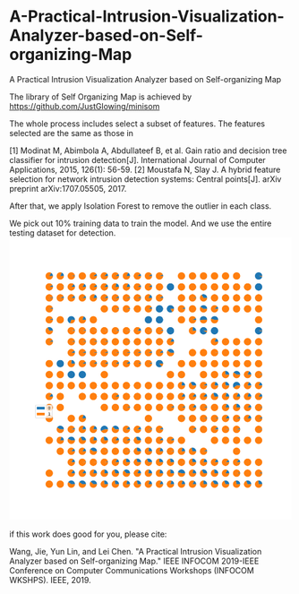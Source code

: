 # A-Practical-Intrusion-Visualization-Analyzer-based-on-Self-organizing-Map
A Practical Intrusion Visualization Analyzer  based on Self-organizing Map

The library of Self Organizing Map is achieved by https://github.com/JustGlowing/minisom

The whole process includes select a subset of features. The features selected are the same as those in

[1] Modinat M, Abimbola A, Abdullateef B, et al. Gain ratio and decision tree classifier for intrusion detection[J]. International Journal of Computer Applications, 2015, 126(1): 56-59.
[2] Moustafa N, Slay J. A hybrid feature selection for network intrusion detection systems: Central points[J]. arXiv preprint arXiv:1707.05505, 2017.

After that, we apply Isolation Forest to remove the outlier in each class.

We pick out 10% training data to train the model. And we use the entire testing dataset for detection.
![image](https://github.com/FlamingJay/A-Practical-Intrusion-Visualization-Analyzer-based-on-Self-organizing-Map/blob/master/figure/SOM_sample_2class_300W.png)


if this work does good for you, please cite:

Wang, Jie, Yun Lin, and Lei Chen. "A Practical Intrusion Visualization Analyzer based on Self-organizing Map." IEEE INFOCOM 2019-IEEE Conference on Computer Communications Workshops (INFOCOM WKSHPS). IEEE, 2019.
